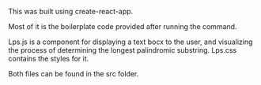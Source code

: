 This was built using create-react-app.

Most of it is the boilerplate code provided
after running the command. 

Lps.js is a component for displaying a text
bocx to the user, and visualizing the process
of determining the longest palindromic substring.
Lps.css contains the styles for it. 

Both files can be found in the src folder.